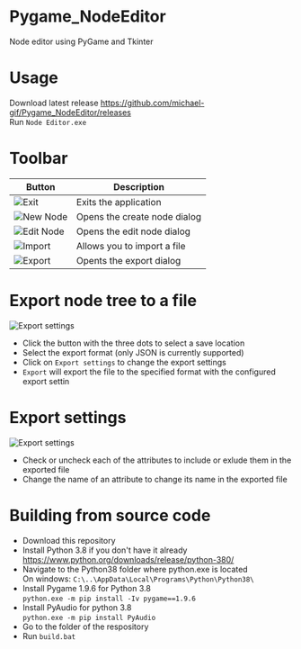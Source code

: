 # Pygame_NodeEditor
Node editor using PyGame and Tkinter

# Usage
Download latest release https://github.com/michael-gif/Pygame_NodeEditor/releases  
Run `Node Editor.exe`

# Toolbar
| Button | Description |
| ------ | ----------- |
| ![Exit](https://github.com/michael-gif/Pygame_NodeEditor/blob/main/docs/exit.png) | Exits the application |
| ![New Node](https://github.com/michael-gif/Pygame_NodeEditor/blob/main/docs/new_node.png) | Opens the create node dialog |
| ![Edit Node](https://github.com/michael-gif/Pygame_NodeEditor/blob/main/docs/edit_node.png) | Opens the edit node dialog |
| ![Import](https://github.com/michael-gif/Pygame_NodeEditor/blob/main/docs/import.png) | Allows you to import a file |
| ![Export](https://github.com/michael-gif/Pygame_NodeEditor/blob/main/docs/export.png) | Opents the export dialog |

# Export node tree to a file
![Export settings](https://github.com/michael-gif/Pygame_NodeEditor/blob/main/docs/export_dialog.png)  
- Click the button with the three dots to select a save location
- Select the export format (only JSON is currently supported)
- Click on `Export settings` to change the export settings
- `Export` will export the file to the specified format with the configured export settin

# Export settings
![Export settings](https://github.com/michael-gif/Pygame_NodeEditor/blob/main/docs/export_settings.png)  
- Check or uncheck each of the attributes to include or exlude them in the exported file
- Change the name of an attribute to change its name in the exported file

# Building from source code
- Download this repository
- Install Python 3.8 if you don't have it already 
  https://www.python.org/downloads/release/python-380/
- Navigate to the Python38 folder where python.exe is located  
  On windows: `C:\..\AppData\Local\Programs\Python\Python38\`
- Install Pygame 1.9.6 for Python 3.8  
  `python.exe -m pip install -Iv pygame==1.9.6`
- Install PyAudio for python 3.8  
  `python.exe -m pip install PyAudio`
- Go to the folder of the respository
- Run `build.bat`